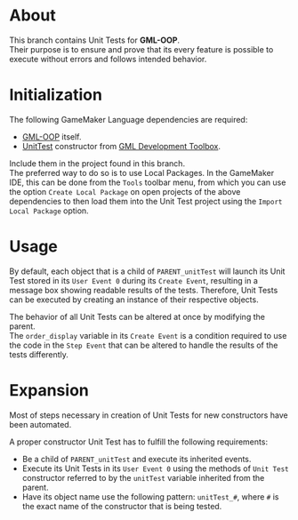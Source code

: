 # About
This branch contains Unit Tests for **GML-OOP**.    
Their purpose is to ensure and prove that its every feature is possible to execute without errors and follows intended behavior.


# Initialization

The following GameMaker Language dependencies are required:

* [GML-OOP](https://github.com/Mtax-Development/GML-OOP) itself.
* [UnitTest](https://github.com/Mtax-Development/GML-Development-Toolbox/blob/master/scripts/UnitTest/UnitTest.gml) constructor from [GML Development Toolbox](https://github.com/Git-Mtax/GML-Development-Toolbox).

Include them in the project found in this branch.    
The preferred way to do so is to use Local Packages. In the GameMaker IDE, this can be done from the `Tools` toolbar menu, from which you can use the option `Create Local Package` on open projects of the above dependencies to then load them into the Unit Test project using the `Import Local Package` option.


# Usage

By default, each object that is a child of `PARENT_unitTest` will launch its Unit Test stored in its `User Event 0` during its `Create Event`, resulting in a message box showing readable results of the tests. Therefore, Unit Tests can be executed by creating an instance of their respective objects.

The behavior of all Unit Tests can be altered at once by modifying the parent.    
The `order_display` variable in its `Create Event` is a condition required to use the code in the `Step Event` that can be altered to handle the results of the tests differently.


# Expansion

Most of steps necessary in creation of Unit Tests for new constructors have been automated.

A proper constructor Unit Test has to fulfill the following requirements:

* Be a child of `PARENT_unitTest` and execute its inherited events.
* Execute its Unit Tests in its `User Event 0` using the methods of `Unit Test` constructor referred to by the `unitTest` variable inherited from the parent.
* Have its object name use the following pattern: `unitTest_#`, where `#` is the exact name of the constructor that is being tested.
